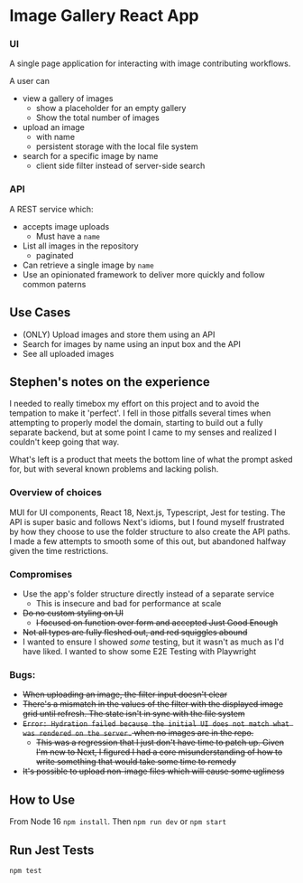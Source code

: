 # Image Gallery React App

### UI

A single page application for interacting with image contributing workflows.

A user can

- view a gallery of images
  - show a placeholder for an empty gallery
  - Show the total number of images
- upload an image
  - with name
  - persistent storage with the local file system
- search for a specific image by name
  - client side filter instead of server-side search

### API

A REST service which:

- accepts image uploads
  - Must have a `name`
- List all images in the repository
  - paginated
- Can retrieve a single image by `name`
- Use an opinionated framework to deliver more quickly and follow common paterns

## Use Cases

- (ONLY) Upload images and store them using an API
- Search for images by name using an input box and the API
- See all uploaded images

## Stephen's notes on the experience

I needed to really timebox my effort on this project and to avoid the tempation to make it 'perfect'. I
fell in those pitfalls several times when attempting to properly model the domain, starting to build out a fully separate backend,
but at some point I came to my senses and realized I couldn't keep going that way.

What's left is a product that meets the bottom line of what the prompt asked for, but with several known problems and lacking polish.

### Overview of choices

MUI for UI components, React 18, Next.js, Typescript, Jest for testing. The API is super basic and follows Next's idioms,
but I found myself frustrated by how they choose to use the folder structure to also create the API paths. I made a few attempts to
smooth some of this out, but abandoned halfway given the time restrictions.

### Compromises

- Use the app's folder structure directly instead of a separate service
  - This is insecure and bad for performance at scale
- ~~Do no custom styling on UI~~
  - ~~I focused on function over form and accepted Just Good Enough~~
- ~~Not all types are fully fleshed out, and red squiggles abound~~
- I wanted to ensure I showed _some_ testing, but it wasn't as much as I'd have liked. I wanted to show some E2E Testing with Playwright

### Bugs:

- ~~When uploading an image, the filter input doesn't clear~~
- ~~There's a mismatch in the values of the filter with the displayed image grid until refresh. The state isn't in sync with the file system~~
- ~~`Error: Hydration failed because the initial UI does not match what was rendered on the server.` when no images are in the repo.~~
  - ~~This was a regression that I just don't have time to patch up. Given I'm new to Next, I figured I had a core misunderstanding of how to write something that would take some time to remedy~~
- ~~It's possible to upload non-image files which will cause some ugliness~~

## How to Use

From Node 16 `npm install`. Then `npm run dev` or `npm start`

## Run Jest Tests

```bash
npm test
```
